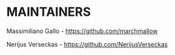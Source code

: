 # MAINTAINERS

Massimiliano Gallo - https://github.com/marchmallow

Nerijus Verseckas - https://github.com/NerijusVerseckas